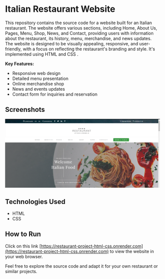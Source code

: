 # Italian Restaurant Website

This repository contains the source code for a website built for an Italian restaurant.
The website offers various sections, including Home, About Us, Pages, Menu, Shop, News, and Contact,
providing users with information about the restaurant, its history, menu, merchandise, and news updates.
The website is designed to be visually appealing, responsive, and user-friendly, with a focus on 
reflecting the restaurant's branding and style. It's implemented using HTML and CSS .

**Key Features:**
- Responsive web design
- Detailed menu presentation
- Online merchandise shop
- News and events updates
- Contact form for inquiries and reservation
## Screenshots

![Screenshot 1](screen1.png)

## Technologies Used

- HTML
- CSS

## How to Run

 Click on this link [https://restaurant-project-html-css.onrender.com](https://restaurant-project-html-css.onrender.com)  to view the website in your web browser.

Feel free to explore the source code and adapt it for your own restaurant or similar projects.
